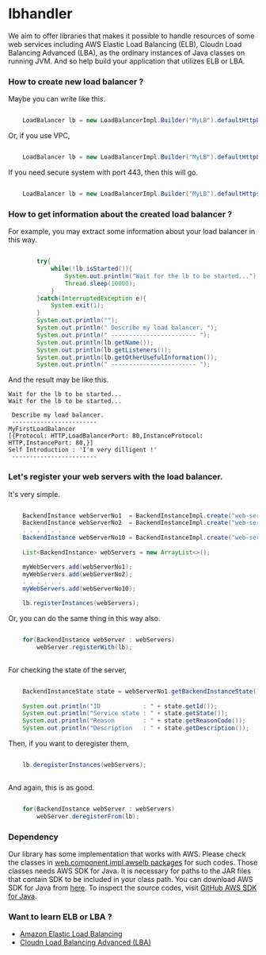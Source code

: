 lbhandler
=========

We aim to offer libraries that makes it possible to handle resources of some web services including AWS Elastic Load Balancing (ELB), Cloudn Load Balancing Advanced (LBA), as the ordinary instances of Java classes on running JVM. And so help build your application that utilizes ELB or LBA.


### How to create new load balancer ?

Maybe you can write like this.

```java

    LoadBalancer lb = new LoadBalancerImpl.Builder("MyLB").defaultHttpListener().zones("zone-name").build();

```

Or, if you use VPC,

```java

    LoadBalancer lb = new LoadBalancerImpl.Builder("MyLB").defaultHttpListener().subnet("subnet-id").build();

```

If you need secure system with port 443, then this will go.

```java

    LoadBalancer lb = new LoadBalancerImpl.Builder("MyLB").defaultHttpsListener("registered-certificate-id").build();

```

### How to get information about the created load balancer ?

For example, you may extract some information about your load balancer in this way.

```java

        try{
            while(!lb.isStarted()){
                System.out.println("Wait for the lb to be started...");
                Thread.sleep(10000);
            }
        }catch(InterruptedException e){
            System.exit(1);
        }
        System.out.println("");
        System.out.println(" Describe my load balancer. ");
        System.out.println(" ------------------------ ");
        System.out.println(lb.getName());
        System.out.println(lb.getListeners());
        System.out.println(lb.getOtherUsefulInformation());
        System.out.println(" ------------------------ ");

```

And the result may be like this.

    Wait for the lb to be started...
    Wait for the lb to be started...
    
     Describe my load balancer. 
     ------------------------ 
    MyFirstLoadBalancer
    [{Protocol: HTTP,LoadBalancerPort: 80,InstanceProtocol: HTTP,InstancePort: 80,}]
    Self Introduction : 'I'm very dilligent !'
     ------------------------ 


### Let's register your web servers with the load balancer.

It's very simple.

```java

    BackendInstance webServerNo1  = BackendInstanceImpl.create("web-server-1");
    BackendInstance webServerNo2  = BackendInstanceImpl.create("web-server-2");
    . . . . . .
    BackendInstance webServerNo10 = BackendInstanceImpl.create("web-server-10");
    
    List<BackendInstance> webServers = new ArrayList<>();

    myWebServers.add(webServerNo1);
    myWebServers.add(webServerNo2);
    . . . . . .
    myWebServers.add(webServerNo10);

    lb.registerInstances(webServers);

```

Or, you can do the same thing in this way also.

```java

    for(BackendInstance webServer : webServers)
        webServer.registerWith(lb);
    
```

For checking the state of the server,

```java

    BackendInstanceState state = webServerNo1.getBackendInstanceState();
    
    System.out.println("ID            : " + state.getId());
    System.out.println("Service state : " + state.getState());
    System.out.println("Reason        : " + state.getReasonCode());
    System.out.println("Description   : " + state.getDescription());

```


Then, if you want to deregister them,

```java

    lb.deregisterInstances(webServers);
    
```

And again, this is as good.

```java

    for(BackendInstance webServer : webServers)
        webServer.deregisterFrom(lb);

```

### Dependency

Our library has some implementation that works with AWS. Please check the classes in [web.component.impl.awselb packages](https://github.com/Hiroshi1978/lbhandler/tree/master/web/component/impl/awselb) for such codes. Those classes needs AWS SDK for Java. It is necessary for paths to the JAR files that contain SDK to be included in your class path.
You can download AWS SDK for Java from [here](https://aws.amazon.com/jp/sdkforjava/).
To inspect the source codes, visit [GitHub AWS SDK for Java](https://github.com/aws/aws-sdk-java).

### Want to learn ELB or LBA ?

 * [Amazon Elastic Load Balancing](http://aws.amazon.com/jp/elasticloadbalancing/)
 * [Cloudn Load Balancing Advanced (LBA)](http://www.ntt.com/cloudn/data/lba.html)
